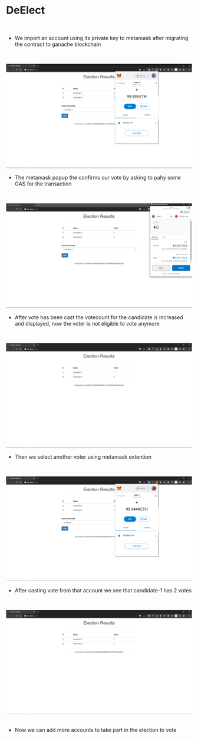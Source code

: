 # DeElect
<br>

* We import an account using its private key to metamask after migrating the contract to ganache blockchain
<br>

![image](/images/72.png)
<br>
* The metamask popup the confirms our vote by asking to pahy some GAS for the transaction
<br>

![image](/images/73.png)
<br>
* After vote has been cast the votecount for the candidate is increased and displayed, now the voter is not eligible to vote anymore
<br>

![image](/images/74.png)
<br>
* Then we select another voter using metamask extention
<br>

![image](/images/75.png)
<br>
* After casting vote from that account we see that candidate-1 has 2 votes
<br>

![image](/images/76.png)
<br>
<br>
* Now we can add more accounts to take part in the election to vote
